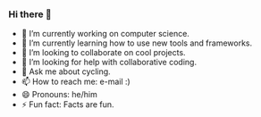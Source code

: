 ### Hi there 👋

- 🔭 I’m currently working on computer science.
- 🌱 I’m currently learning how to use new tools and frameworks.
- 👯 I’m looking to collaborate on cool projects.
- 🤔 I’m looking for help with collaborative coding.
- 💬 Ask me about cycling.
- 📫 How to reach me: e-mail :)
- 😄 Pronouns: he/him
- ⚡ Fun fact: Facts are fun.